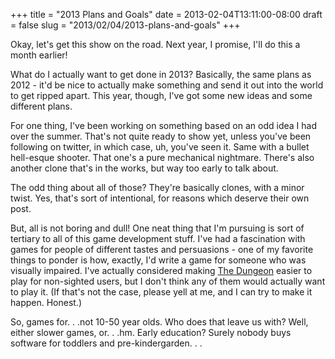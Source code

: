 +++
title = "2013 Plans and Goals"
date = 2013-02-04T13:11:00-08:00
draft = false
slug = "2013/02/04/2013-plans-and-goals"
+++

Okay, let's get this show on the road.  Next year, I promise, I'll do this a month earlier!

What do I actually want to get done in 2013?  Basically, the same plans as 2012 - it'd be nice to actually make something and send it out into the world to get ripped apart.  This year, though, I've got some new ideas and some different plans.

For one thing, I've been working on something based on an odd idea I had over the summer.  That's not quite ready to show yet, unless you've been following on twitter, in which case, uh, you've seen it.  Same with a bullet hell-esque shooter.  That one's a pure mechanical nightmare.  There's also another clone that's in the works, but way too early to talk about.

The odd thing about all of those?  They're basically clones, with a minor twist.  Yes, that's sort of intentional, for reasons which deserve their own post.

But, all is not boring and dull!  One neat thing that I'm pursuing is sort of tertiary to all of this game development stuff.  I've had a fascination with games for people of different tastes and persuasions - one of my favorite things to ponder is how, exactly, I'd write a game for someone who was visually impaired.  I've actually considered making [The Dungeon](/the-dungeon) easier to play for non-sighted users, but I don't think any of them would actually want to play it. (If that's not the case, please yell at me, and I can try to make it happen.  Honest.)

So, games for. . .not 10-50 year olds.  Who does that leave us with?  Well, either slower games, or. . .hm.  Early education?  Surely nobody buys software for toddlers and pre-kindergarden. . .